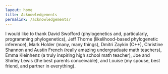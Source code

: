 ```yaml
---
layout: home
title: Acknowledgements
permalink: /acknowledgements/
---
```

I would like to thank David Swofford (phylogenetics and, particularly, programming phylogenetics), Jeff Thorne (likelihood-based phylogenetic inference), Mark Holder (many, many things), Dmitri Zaykin (C++), Christine Shannon and Austin French (really amazing undergraduate math teachers), Emma Kleinhenz (a truly inspiring high school math teacher), Joe and Shirley Lewis (the best parents conceivable), and Louise (my spouse, best friend, and partner in everything). 
